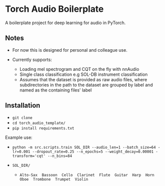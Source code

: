 # Torch Audio Boilerplate
A boilerplate project for deep learning for audio in PyTorch.

## Notes
- For now this is designed for personal and colleague use.

- Currently supports:
  - Loading mel spectrogram and CQT on the fly with nnAudio
  - Single class classification e.g SOL-DB instrument classification
  - Assumes that the dataset is provided as raw audio files, where subdirectories in the path to the dataset are grouped by label and named as the containing files' label

## Installation
- `git clone`
- `cd torch_audio_template/`
- `pip install requirements.txt`

Example use:
- `python -m src.scripts.train SOL_DIR --audio_len=1 --batch_size=64 -lr=0.001 --dropout_rate=0.25 --n_epochs=5 --weight_decay=0.00001 -transform='cqt' --n_bins=84`

- `SOL_DIR/`
  - `Alto-Sax  Bassoon  Cello  Clarinet  Flute  Guitar  Harp  Horn  Oboe  Trombone  Trumpet  Violin`
